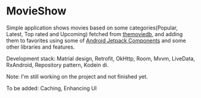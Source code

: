 # MovieShow

Simple application shows movies based on some categories(Popular, Latest, Top rated and Upcoming) fetched from [themoviedb](https://www.themoviedb.org/), and adding them to favorites 
using some of [Android Jetpack Components](https://developer.android.com/jetpack) and some other libraries and features.

Development stack: Matrial design, Retrofit, OkHttp, Room, Mvvm, LiveData, RxAndroid, Repository pattern, Kodein di.

Note: I'm still working on the project and not finished yet.

To be added: Caching, Enhancing UI
